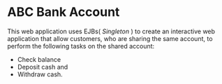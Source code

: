 # ABC Bank Account
 This web application uses EJBs( <em> Singleton </em> ) to create an interactive web application that allow customers, who are sharing the same account, to perform the following tasks on the shared account:

 - Check balance
 - Deposit cash and
 - Withdraw cash.
